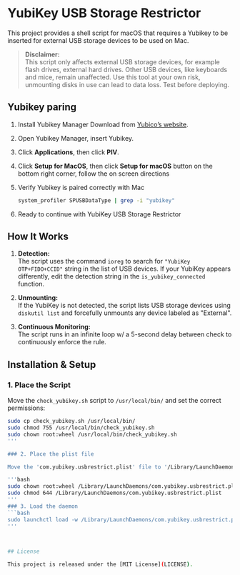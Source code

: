 # YubiKey USB Storage Restrictor

This project provides a shell script for macOS that requires a Yubikey to be inserted for external USB storage devices to be used on Mac. 

> **Disclaimer:**  
> This script only affects external USB storage devices, for example flash drives, external hard drives. Other USB devices, like keyboards and mice, remain unaffected. Use this tool at your own risk, unmounting disks in use can lead to data loss. Test  before deploying.

## Yubikey paring 

1. Install Yubikey Manager 
    Download from [Yubico’s website](https://www.yubico.com/support/download/yubikey-manager/).

2. Open Yubikey Manager, insert Yubikey. 

3. Click **Applications**, then click **PIV**.

4. Click **Setup for MacOS**, then click **Setup for macOS** button on the bottom right corner, follow the on screen directions 

5. Verify Yubikey is paired correctly with Mac

    ```bash
    system_profiler SPUSBDataType | grep -i "yubikey"

6. Ready to continue with YubiKey USB Storage Restrictor

## How It Works

1. **Detection:**  
   The script uses the command `ioreg` to search for `"YubiKey OTP+FIDO+CCID"` string in the list of USB devices. If your YubiKey appears differently, edit the detection string in the `is_yubikey_connected` function.

2. **Unmounting:**  
   If the YubiKey is not detected, the script lists USB storage devices using `diskutil list` and forcefully unmounts any device labeled as "External".

3. **Continuous Monitoring:**  
   The script runs in an infinite loop w/ a 5-second delay between check to continuously enforce the rule.

## Installation & Setup

### 1. Place the Script

Move the `check_yubikey.sh` script to `/usr/local/bin/` and set the correct permissions:

```bash
sudo cp check_yubikey.sh /usr/local/bin/
sudo chmod 755 /usr/local/bin/check_yubikey.sh
sudo chown root:wheel /usr/local/bin/check_yubikey.sh
'''

### 2. Place the plist file

Move the 'com.yubikey.usbrestrict.plist' file to '/Library/LaunchDaemons/' and set the correct permission:

'''bash
sudo chown root:wheel /Library/LaunchDaemons/com.yubikey.usbrestrict.plist
sudo chmod 644 /Library/LaunchDaemons/com.yubikey.usbrestrict.plist
'''
### 3. Load the daemon
```bash
sudo launchctl load -w /Library/LaunchDaemons/com.yubikey.usbrestrict.plist
'''



## License

This project is released under the [MIT License](LICENSE).
